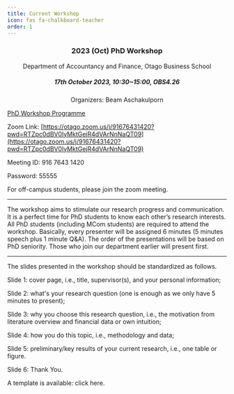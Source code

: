 ```yaml
---
title: Current Workshop
icon: fas fa-chalkboard-teacher
order: 1
---
```

### <center>2023 (Oct) PhD Workshop</center>

<center>Department of Accountancy and Finance, Otago Business School</center>

##### <center>**17th October 2023, 10:30~15:00, OBS4.26**</center>

<center>Organizers: Beam Aschakulporn</center>

[PhD Workshop Programme](https://github.com/PhDWorkshop/PastProgrammes/blob/main/PhDWorkshop2023H2.pdf)

Zoom Link: [https://otago.zoom.us/j/91676431420?pwd=RTZpc0dBV0lyMktGejR4dVArNnNaQT09](https://otago.zoom.us/j/91676431420?pwd=RTZpc0dBV0lyMktGejR4dVArNnNaQT09)

Meeting ID: 916 7643 1420

Password: 55555

For off-campus students, please join the zoom meeting.

 ***

The workshop aims to stimulate our research progress and communication. It is a perfect time for PhD students to know each other’s research interests. All PhD students (including MCom students) are required to attend the workshop. Basically, every presenter will be assigned 6 minutes (5 minutes speech plus 1 minute Q&A). The order of the presentations will be based on PhD seniority. Those who join our department earlier will present first.

 ***

The slides presented in the workshop should be standardized as follows.

Slide 1: cover page, i.e., title, supervisor(s), and your personal information;

Slide 2: what's your research question (one is enough as we only have 5 minutes to present);

Slide 3: why you choose this research question, i.e., the motivation from literature overview and financial data or own intuition;

Slide 4: how you do this topic, i.e., methodology and data;

Slide 5: preliminary/key results of your current research, i.e., one table or figure.

Slide 6: Thank You.

A template is available: click here.
